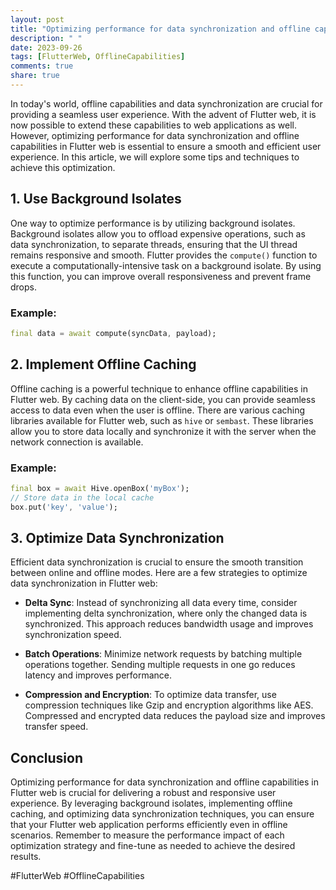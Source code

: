 ```yaml
---
layout: post
title: "Optimizing performance for data synchronization and offline capabilities in Flutter web"
description: " "
date: 2023-09-26
tags: [FlutterWeb, OfflineCapabilities]
comments: true
share: true
---
```


In today's world, offline capabilities and data synchronization are crucial for providing a seamless user experience. With the advent of Flutter web, it is now possible to extend these capabilities to web applications as well. However, optimizing performance for data synchronization and offline capabilities in Flutter web is essential to ensure a smooth and efficient user experience. In this article, we will explore some tips and techniques to achieve this optimization.

## 1. Use Background Isolates

One way to optimize performance is by utilizing background isolates. Background isolates allow you to offload expensive operations, such as data synchronization, to separate threads, ensuring that the UI thread remains responsive and smooth. Flutter provides the `compute()` function to execute a computationally-intensive task on a background isolate. By using this function, you can improve overall responsiveness and prevent frame drops.

### Example:
```dart
final data = await compute(syncData, payload);
```

## 2. Implement Offline Caching

Offline caching is a powerful technique to enhance offline capabilities in Flutter web. By caching data on the client-side, you can provide seamless access to data even when the user is offline. There are various caching libraries available for Flutter web, such as `hive` or `sembast`. These libraries allow you to store data locally and synchronize it with the server when the network connection is available.

### Example:
```dart
final box = await Hive.openBox('myBox');
// Store data in the local cache
box.put('key', 'value');
```

## 3. Optimize Data Synchronization

Efficient data synchronization is crucial to ensure the smooth transition between online and offline modes. Here are a few strategies to optimize data synchronization in Flutter web:

- **Delta Sync**: Instead of synchronizing all data every time, consider implementing delta synchronization, where only the changed data is synchronized. This approach reduces bandwidth usage and improves synchronization speed.

- **Batch Operations**: Minimize network requests by batching multiple operations together. Sending multiple requests in one go reduces latency and improves performance.

- **Compression and Encryption**: To optimize data transfer, use compression techniques like Gzip and encryption algorithms like AES. Compressed and encrypted data reduces the payload size and improves transfer speed.

## Conclusion

Optimizing performance for data synchronization and offline capabilities in Flutter web is crucial for delivering a robust and responsive user experience. By leveraging background isolates, implementing offline caching, and optimizing data synchronization techniques, you can ensure that your Flutter web application performs efficiently even in offline scenarios. Remember to measure the performance impact of each optimization strategy and fine-tune as needed to achieve the desired results.

#FlutterWeb #OfflineCapabilities